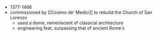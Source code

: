 - 1377-1466
- commissioned by [[Cosimo de' Medici]] to rebuild the Church of San Lorenzo
	- used a dome, remeniscent of classical architecture
	- engineering feat, surpassing that of ancient Rome's